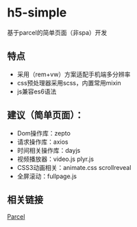 # h5-simple
基于parcel的简单页面（非spa）开发

## 特点
* 采用（rem+vw）方案适配手机端多分辨率
* css预处理器采用scss，内置常用mixin
* js兼容es6语法

## 建议（简单页面）：
* Dom操作库：zepto
* 请求操作库：axios
* 时间相关操作库：dayjs
* 视频播放器：video.js plyr.js
* CSS3动画相关：animate.css scrollreveal
* 全屏滚动：fullpage.js

## 相关链接
[Parcel](https://parceljs.bootcss.com/)

